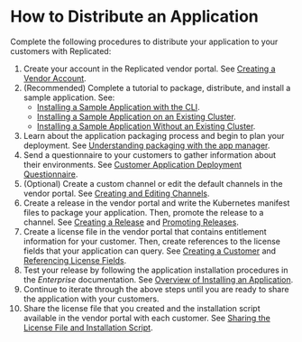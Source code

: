 # How to Distribute an Application

Complete the following procedures to distribute your application to your customers with
Replicated:

1. Create your account in the Replicated vendor portal. See [Creating a Vendor Account](getting-started-creating-vendor-account).
1. (Recommended) Complete a tutorial to package, distribute, and install a sample application. See:
   * [Installing a Sample Application with the CLI](tutorial-installing-with-cli).
   * [Installing a Sample Application on an Existing Cluster](tutorial-installing-with-existing-cluster).
   * [Installing a Sample Application Without an Existing Cluster](tutorial-installing-without-existing-cluster).
1. Learn about the application packaging process and begin to plan your deployment. See [Understanding packaging with the app manager](packaging-an-app).
1. Send a questionnaire to your customers to gather information about their environments. See [Customer Application Deployment Questionnaire](planning-questionnaire).
1. (Optional) Create a custom channel or edit the default channels in the vendor portal. See [Creating and Editing Channels](releases-creating-channels).
1. Create a release in the vendor portal and write the Kubernetes manifest files to package your application. Then, promote the release to a channel. See [Creating a Release](releases-creating-releases) and [Promoting Releases](releases-promoting).
1. Create a license file in the vendor portal that contains entitlement information for your customer. Then, create references to the license fields that your application can query. See [Creating a Customer](releases-creating-customer) and [Referencing License Fields](licenses-referencing-fields).
1. Test your release by following the application installation procedures in the _Enterprise_ documentation. See [Overview of Installing an Application](installing-overview).
1. Continue to iterate through the above steps until you are ready to share the
application with your customers.
1. Share the license file that you created and the installation script available in the vendor portal with each customer. See [Sharing the License File and Installation Script](releases-sharing-license-install-script).
